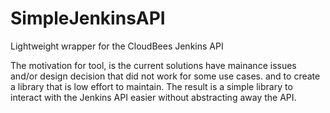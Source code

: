 # SimpleJenkinsAPI
Lightweight wrapper for the CloudBees Jenkins API

The motivation for tool, is the current solutions have mainance issues and/or design decision that did not work for some use cases.
and to create a library that is low effort to maintain.
The result is a simple library to interact with the Jenkins API easier without abstracting away the API.

